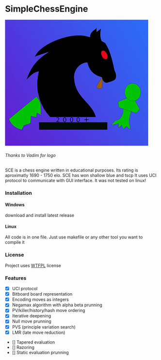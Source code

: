 # SimpleChessEngine
![](https://github.com/Matveiiy/SimpleChessEngine/blob/main/logo.png)
###### Thanks to Vadim for logo

SCE is a chess engine written in educational purposes. Its rating is aproximatly 1690 - 1750 elo. SCE has won shallow blue and tscp It uses UCI protocol to communicate with GUI interface. It was not tested on linux!
### Installation
#### Windows
download and install latest release
#### Linux
All code is in one file. Just use makefile or any other tool you want to compile it
### License
Project uses [WTFPL](http://www.wtfpl.net/) license
### Features
- [x] UCI protocol
- [x] Bitboard board representation
- [x] Encoding moves as integers
- [x] Negamax algorithm with alpha beta prunning
- [x] PV/killer/history/hash move ordering
- [x] Iterative deepening
- [x] Null move prunning
- [x] PVS (principle variation search)
- [x] LMR (late move reduction)
- [] Tapered evaluation 
- [] Razoring 
- [] Static evaluation prunning

